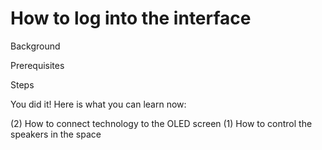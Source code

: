 # How to log into the interface
Background

Prerequisites

Steps

You did it! Here is what you can learn now:

(2) How to connect technology to the OLED screen
(1) How to control the speakers in the space
